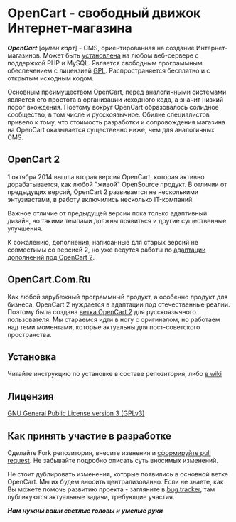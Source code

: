 # OpenCart - свободный движок Интернет-магазина

***OpenCart*** [_оупен карт_] - CMS, ориентированная на создание Интернет-магазинов. Может быть [установлена](https://github.com/opencart-ru/opencart/wiki/install) на любом веб-сервере с поддержкой PHP и MySQL. Является свободным программным обеспечением с лицензией [GPL](http://www.gnu.org/copyleft/gpl.html). Распространяется бесплатно и с открытым исходным кодом.

Основным преимуществом OpenCart, перед аналогичными системами является его простота в организации исходного кода, а значит низкий порог вхождения. Поэтому вокруг OpenCart образовалось солидное сообщество, в том числе и русскоязычное. Обилие специалистов привело к тому, что стоимость разработки и сопровождения магазина на OpenCart оказывается существенно ниже, чем для аналогичных CMS.


## OpenCart 2

1 октября 2014 вышла вторая версия OpenCart, которая активно дорабатывается, как любой "живой" OpenSource продукт. В отличии от предыдущих версий, OpenCart 2 развивается не несколькими энтузиастами, в работу включились несколько IT-компаний.

Важное отличие от предыдущей версии пока только адаптивный дизайн, но такими темпами должны появиться и другие существенные улучшения. 

К сожалению, дополнения, написанные для старых версий не совместимы со версией 2, но уже ведутся работы по [адаптации дополнений под OpenCart 2](https://github.com/opencart-ru/opencart/wiki/upgrade_extension).


## OpenCart.Com.Ru

Как любой зарубежный программный продукт, а особенно продукт для бизнеса, OpenCart 2 нуждается в адаптации под отечественные реалии. Поэтому была создана [ветка OpenCart 2](https://github.com/opencart-ru/opencart) для русскоязычного пользователя. Мы стараемся идти в ногу с оригиналом, но работаем над теми моментами, которые актуальны для пост-советского пространства.


## Установка

Читайте инструкцию по установке в составе репозитория, либо [в wiki](https://github.com/opencart-ru/opencart/wiki/install)


## Лицензия

[GNU General Public License version 3 (GPLv3)](http://www.gnu.org/copyleft/gpl.html)


## Как принять участие в разработке

Сделайте Fork репозитория, внесите изенения и [сформируйте pull request](https://help.github.com/articles/using-pull-requests/). Не забывайте подробно описать суть вносимых изменений.

Не стоит дублировать изменения, которые появились в основной ветке OpenCart. Мы их будем вносить централизованно.
Если не знаете, как Вы можете помочь развитию проекта - загляните в [bug tracker](https://github.com/opencart-ru/opencart/issues), там публикуются актуальные задачи, требующие участия.

***Нам нужны ваши светлые головы и умелые руки***


